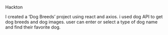 Hackton

I created a ‘Dog Breeds’ project using react and axios.
i used dog API to get dog breeds and dog images.
user can enter or select a type of dog name and find their favorite dog.